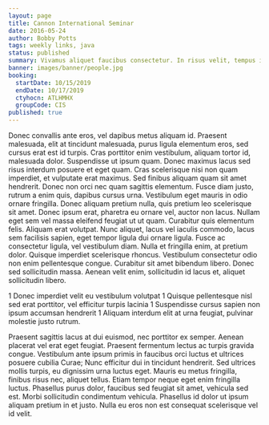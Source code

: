 ```yaml
---
layout: page
title: Cannon International Seminar
date: 2016-05-24
author: Bobby Potts
tags: weekly links, java
status: published
summary: Vivamus aliquet faucibus consectetur. In risus velit, tempus in rutrum.
banner: images/banner/people.jpg
booking:
  startDate: 10/15/2019
  endDate: 10/17/2019
  ctyhocn: ATLHMHX
  groupCode: CIS
published: true
---
```

Donec convallis ante eros, vel dapibus metus aliquam id. Praesent malesuada, elit at tincidunt malesuada, purus ligula elementum eros, sed cursus erat est id turpis. Cras porttitor enim vestibulum, aliquam tortor id, malesuada dolor. Suspendisse ut ipsum quam. Donec maximus lacus sed risus interdum posuere et eget quam. Cras scelerisque nisi non quam imperdiet, et vulputate erat maximus. Sed finibus aliquam quam sit amet hendrerit. Donec non orci nec quam sagittis elementum. Fusce diam justo, rutrum a enim quis, dapibus cursus urna. Vestibulum eget mauris in odio ornare fringilla. Donec aliquam pretium nulla, quis pretium leo scelerisque sit amet. Donec ipsum erat, pharetra eu ornare vel, auctor non lacus.
Nullam eget sem vel massa eleifend feugiat ut ut quam. Curabitur quis elementum felis. Aliquam erat volutpat. Nunc aliquet, lacus vel iaculis commodo, lacus sem facilisis sapien, eget tempor ligula dui ornare ligula. Fusce ac consectetur ligula, vel vestibulum diam. Nulla et fringilla enim, at pretium dolor. Quisque imperdiet scelerisque rhoncus. Vestibulum consectetur odio non enim pellentesque congue. Curabitur sit amet bibendum libero. Donec sed sollicitudin massa. Aenean velit enim, sollicitudin id lacus et, aliquet sollicitudin libero.

1 Donec imperdiet velit eu vestibulum volutpat
1 Quisque pellentesque nisl sed erat porttitor, vel efficitur turpis lacinia
1 Suspendisse cursus sapien non ipsum accumsan hendrerit
1 Aliquam interdum elit at urna feugiat, pulvinar molestie justo rutrum.

Praesent sagittis lacus at dui euismod, nec porttitor ex semper. Aenean placerat vel erat eget feugiat. Praesent fermentum lectus ac turpis gravida congue. Vestibulum ante ipsum primis in faucibus orci luctus et ultrices posuere cubilia Curae; Nunc efficitur dui in tincidunt hendrerit. Sed ultrices mollis turpis, eu dignissim urna luctus eget. Mauris eu metus fringilla, finibus risus nec, aliquet tellus. Etiam tempor neque eget enim fringilla luctus. Phasellus purus dolor, faucibus sed feugiat sit amet, vehicula sed est. Morbi sollicitudin condimentum vehicula. Phasellus id dolor ut ipsum aliquam pretium in et justo. Nulla eu eros non est consequat scelerisque vel id velit.
